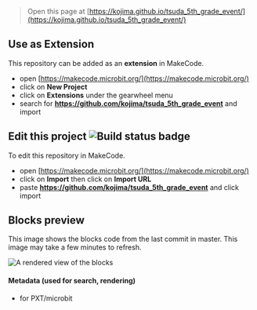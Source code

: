 
> Open this page at [https://kojima.github.io/tsuda_5th_grade_event/](https://kojima.github.io/tsuda_5th_grade_event/)

## Use as Extension

This repository can be added as an **extension** in MakeCode.

* open [https://makecode.microbit.org/](https://makecode.microbit.org/)
* click on **New Project**
* click on **Extensions** under the gearwheel menu
* search for **https://github.com/kojima/tsuda_5th_grade_event** and import

## Edit this project ![Build status badge](https://github.com/kojima/tsuda_5th_grade_event/workflows/MakeCode/badge.svg)

To edit this repository in MakeCode.

* open [https://makecode.microbit.org/](https://makecode.microbit.org/)
* click on **Import** then click on **Import URL**
* paste **https://github.com/kojima/tsuda_5th_grade_event** and click import

## Blocks preview

This image shows the blocks code from the last commit in master.
This image may take a few minutes to refresh.

![A rendered view of the blocks](https://github.com/kojima/tsuda_5th_grade_event/raw/master/.github/makecode/blocks.png)

#### Metadata (used for search, rendering)

* for PXT/microbit
<script src="https://makecode.com/gh-pages-embed.js"></script><script>makeCodeRender("{{ site.makecode.home_url }}", "{{ site.github.owner_name }}/{{ site.github.repository_name }}");</script>
